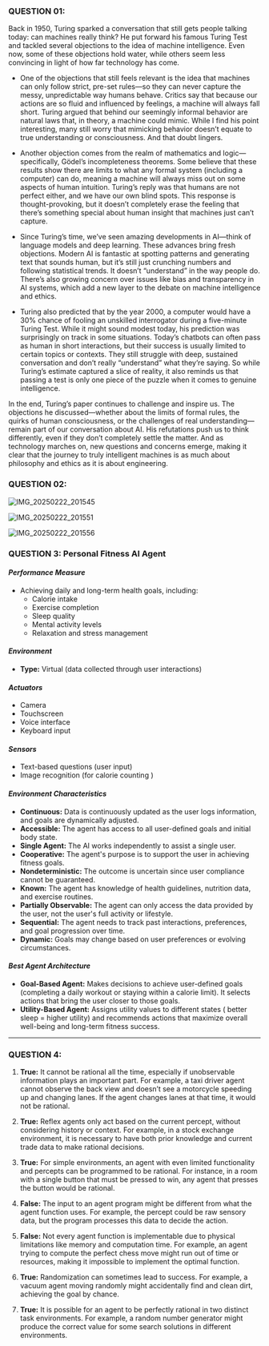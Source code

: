 ###  QUESTION 01:

Back in 1950, Turing sparked a conversation that still gets people talking today: can machines really think? He put forward his famous Turing Test and tackled several objections to the idea of machine intelligence. Even now, some of these objections hold water, while others seem less convincing in light of how far technology has come.

 * One of the objections that still feels relevant is the idea that machines can only follow strict, pre-set rules—so they can never capture the messy, unpredictable way humans behave. Critics say that because our actions are so fluid and influenced by feelings, a machine will always fall short. Turing argued that behind our seemingly informal behavior are natural laws that, in theory, a machine could mimic. While I find his point interesting, many still worry that mimicking behavior doesn’t equate to true understanding or consciousness. And that doubt lingers.

* Another objection comes from the realm of mathematics and logic—specifically, Gödel’s incompleteness theorems. Some believe that these results show there are limits to what any formal system (including a computer) can do, meaning a machine will always miss out on some aspects of human intuition. Turing’s reply was that humans are not perfect either, and we have our own blind spots. This response is thought-provoking, but it doesn’t completely erase the feeling that there’s something special about human insight that machines just can’t capture.

* Since Turing’s time, we’ve seen amazing developments in AI—think of language models and deep learning. These advances bring fresh objections. Modern AI is fantastic at spotting patterns and generating text that sounds human, but it’s still just crunching numbers and following statistical trends. It doesn’t “understand” in the way people do. There’s also growing concern over issues like bias and transparency in AI systems, which add a new layer to the debate on machine intelligence and ethics.

* Turing also predicted that by the year 2000, a computer would have a 30% chance of fooling an unskilled interrogator during a five-minute Turing Test. While it might sound modest today, his prediction was surprisingly on track in some situations. Today’s chatbots can often pass as human in short interactions, but their success is usually limited to certain topics or contexts. They still struggle with deep, sustained conversation and don’t really “understand” what they’re saying. So while Turing’s estimate captured a slice of reality, it also reminds us that passing a test is only one piece of the puzzle when it comes to genuine intelligence.

In the end, Turing’s paper continues to challenge and inspire us. The objections he discussed—whether about the limits of formal rules, the quirks of human consciousness, or the challenges of real understanding—remain part of our conversation about AI. His refutations push us to think differently, even if they don’t completely settle the matter. And as technology marches on, new questions and concerns emerge, making it clear that the journey to truly intelligent machines is as much about philosophy and ethics as it is about engineering.





### QUESTION 02:


![IMG_20250222_201545](https://github.com/user-attachments/assets/e286a85d-158a-4f0b-b6c9-0ba2c14b2b3a)



![IMG_20250222_201551](https://github.com/user-attachments/assets/9be597be-502e-4edb-9dfd-15371fa5492c)



![IMG_20250222_201556](https://github.com/user-attachments/assets/2ce63e8e-8f04-4da7-a61d-1c1102b3be21)



### QUESTION 3: Personal Fitness AI Agent

#### *Performance Measure*
* Achieving daily and long-term health goals, including:
  * Calorie intake
  * Exercise completion
  * Sleep quality
  * Mental activity levels
  * Relaxation and stress management

#### *Environment*
* **Type:** Virtual (data collected through user interactions)

#### *Actuators*
* Camera
* Touchscreen
* Voice interface
* Keyboard input

#### *Sensors*
* Text-based questions (user input)
* Image recognition (for calorie counting )

#### *Environment Characteristics*
* **Continuous:** Data is continuously updated as the user logs information, and goals are dynamically adjusted.
* **Accessible:** The agent has access to all user-defined goals and initial body state.
* **Single Agent:** The AI works independently to assist a single user.
* **Cooperative:** The agent's purpose is to support the user in achieving fitness goals.
* **Nondeterministic:** The outcome is uncertain since user compliance cannot be guaranteed.
* **Known:** The agent has knowledge of health guidelines, nutrition data, and exercise routines.
* **Partially Observable:** The agent can only access the data provided by the user, not the user's full activity or lifestyle.
* **Sequential:** The agent needs to track past interactions, preferences, and goal progression over time.
* **Dynamic:** Goals may change based on user preferences or evolving circumstances.

#### *Best Agent Architecture*
* **Goal-Based Agent:** Makes decisions to achieve user-defined goals (completing a daily workout or staying within a calorie limit). It selects actions that bring the user closer to those goals.
* **Utility-Based Agent:** Assigns utility values to different states ( better sleep = higher utility) and recommends actions that maximize overall well-being and long-term fitness success.

---

### QUESTION 4:

1. **True:** It cannot be rational all the time, especially if unobservable information plays an important part. For example, a taxi driver agent cannot observe the back view and doesn’t see a motorcycle speeding up and changing lanes. If the agent changes lanes at that time, it would not be rational.

2. **True:** Reflex agents only act based on the current percept, without considering history or context. For example, in a stock exchange environment, it is necessary to have both prior knowledge and current trade data to make rational decisions.

3. **True:** For simple environments, an agent with even limited functionality and percepts can be programmed to be rational. For instance, in a room with a single button that must be pressed to win, any agent that presses the button would be rational.

4. **False:** The input to an agent program might be different from what the agent function uses. For example, the percept could be raw sensory data, but the program processes this data to decide the action.

5. **False:** Not every agent function is implementable due to physical limitations like memory and computation time. For example, an agent trying to compute the perfect chess move might run out of time or resources, making it impossible to implement the optimal function.

6. **True:** Randomization can sometimes lead to success. For example, a vacuum agent moving randomly might accidentally find and clean dirt, achieving the goal by chance.

7. **True:** It is possible for an agent to be perfectly rational in two distinct task environments. For example, a random number generator might produce the correct value for some search solutions in different environments.










